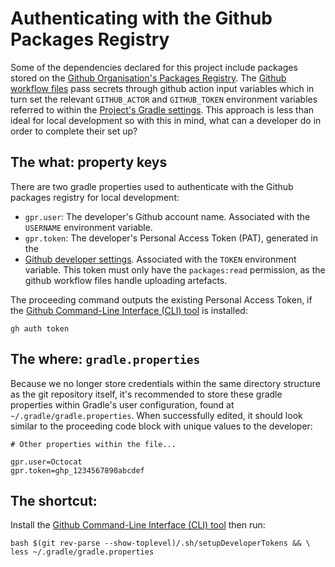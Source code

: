 # Authenticating with the Github Packages Registry

Some of the dependencies declared for this project include packages stored on the
[Github Organisation's Packages Registry]. The [Github workflow files] pass secrets through
github action input variables which in turn set the relevant `GITHUB_ACTOR` and `GITHUB_TOKEN`
environment variables referred to within the [Project's Gradle settings]. This approach is less than
ideal for local development so with this in mind, what can a developer do in order to complete
their set up?

## The what: property keys

There are two gradle properties used to authenticate with the Github packages registry for local
development:

- `gpr.user`: The developer's Github account name. Associated with the `USERNAME` environment
  variable.
- `gpr.token`: The developer's Personal Access Token (PAT), generated in the
-   [Github developer settings]. Associated with the `TOKEN` environment variable. This token
    must only have the `packages:read` permission, as the github workflow files handle uploading
    artefacts.

The proceeding command outputs the existing Personal Access Token, if the
[Github Command-Line Interface (CLI) tool] is installed:

```shell
gh auth token
```

## The where: `gradle.properties`

Because we no longer store credentials within the same directory structure as the git repository
itself, it's recommended to store these gradle properties within Gradle's user configuration, found
at `~/.gradle/gradle.properties`. When successfully edited, it should look similar to the proceeding
code block with unique values to the developer:

```properties
# Other properties within the file...

gpr.user=Octocat
gpr.token=ghp_1234567890abcdef
```

## The shortcut:

Install the [Github Command-Line Interface (CLI) tool] then run:
```shell
bash $(git rev-parse --show-toplevel)/.sh/setupDeveloperTokens && \
less ~/.gradle/gradle.properties
```

[Github Command-Line Interface (CLI) tool]: https://cli.github.com/
[Github developer settings]: https://github.com/settings/tokens
[Github Organisation's Packages Registry]: https://github.com/orgs/govuk-one-login/packages
[Github workflow files]: /.github/workflows
[Project's Gradle settings]: /settings.gradle.kts